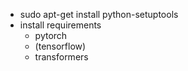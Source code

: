 - sudo apt-get install python-setuptools
- install requirements
    - pytorch
    - (tensorflow)
    - transformers
